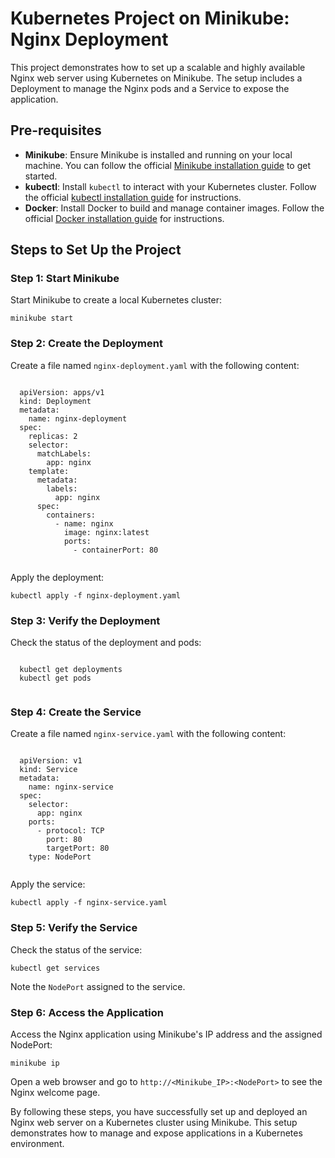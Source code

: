 <!DOCTYPE html>
<html lang="en">
<head>
  <meta charset="UTF-8">
  <meta name="viewport" content="width=device-width, initial-scale=1.0">
</head>
<body>
  <h1>Kubernetes Project on Minikube: Nginx Deployment</h1>
  <p>This project demonstrates how to set up a scalable and highly available Nginx web server using Kubernetes on Minikube. The setup includes a Deployment to manage the Nginx pods and a Service to expose the application.</p>
  
  <h2>Pre-requisites</h2>
  <ul>
    <li><strong>Minikube</strong>: Ensure Minikube is installed and running on your local machine. You can follow the official <a href="https://minikube.sigs.k8s.io/docs/start/">Minikube installation guide</a> to get started.</li>
    <li><strong>kubectl</strong>: Install <code>kubectl</code> to interact with your Kubernetes cluster. Follow the official <a href="https://kubernetes.io/docs/tasks/tools/install-kubectl/">kubectl installation guide</a> for instructions.</li>
    <li><strong>Docker</strong>: Install Docker to build and manage container images. Follow the official <a href="https://docs.docker.com/get-docker/">Docker installation guide</a> for instructions.</li>
  </ul>

  <h2>Steps to Set Up the Project</h2>
  
  <h3>Step 1: Start Minikube</h3>
  <p>Start Minikube to create a local Kubernetes cluster:</p>
  <pre><code>minikube start</code></pre>

  <h3>Step 2: Create the Deployment</h3>
  <p>Create a file named <code>nginx-deployment.yaml</code> with the following content:</p>
  <pre><code>
  apiVersion: apps/v1
  kind: Deployment
  metadata:
    name: nginx-deployment
  spec:
    replicas: 2
    selector:
      matchLabels:
        app: nginx
    template:
      metadata:
        labels:
          app: nginx
      spec:
        containers:
          - name: nginx
            image: nginx:latest
            ports:
              - containerPort: 80
  </code></pre>
  <p>Apply the deployment:</p>
  <pre><code>kubectl apply -f nginx-deployment.yaml</code></pre>

  <h3>Step 3: Verify the Deployment</h3>
  <p>Check the status of the deployment and pods:</p>
  <pre><code>
  kubectl get deployments
  kubectl get pods
  </code></pre>

  <h3>Step 4: Create the Service</h3>
  <p>Create a file named <code>nginx-service.yaml</code> with the following content:</p>
  <pre><code>
  apiVersion: v1
  kind: Service
  metadata:
    name: nginx-service
  spec:
    selector:
      app: nginx
    ports:
      - protocol: TCP
        port: 80
        targetPort: 80
    type: NodePort
  </code></pre>
  <p>Apply the service:</p>
  <pre><code>kubectl apply -f nginx-service.yaml</code></pre>

  <h3>Step 5: Verify the Service</h3>
  <p>Check the status of the service:</p>
  <pre><code>kubectl get services</code></pre>
  <p>Note the <code>NodePort</code> assigned to the service.</p>

  <h3>Step 6: Access the Application</h3>
  <p>Access the Nginx application using Minikube's IP address and the assigned NodePort:</p>
  <pre><code>minikube ip</code></pre>
  <p>Open a web browser and go to <code>http://&lt;Minikube_IP&gt;:&lt;NodePort&gt;</code> to see the Nginx welcome page.</p>

  <p>By following these steps, you have successfully set up and deployed an Nginx web server on a Kubernetes cluster using Minikube. This setup demonstrates how to manage and expose applications in a Kubernetes environment.</p>
</body>
</html>
